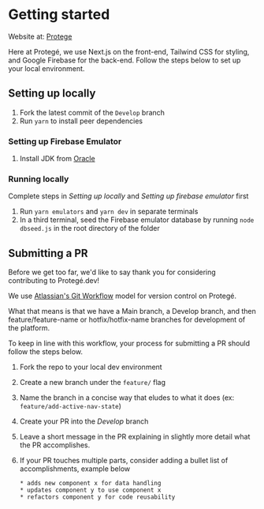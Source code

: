 # Getting started

Website at: [Protege](https://protege.dev)

Here at Protegé, we use Next.js on the front-end, Tailwind CSS for styling, and Google Firebase for the back-end.
Follow the steps below to set up your local environment.

## Setting up locally

1. Fork the latest commit of the `Develop` branch
2. Run `yarn` to install peer dependencies

### Setting up Firebase Emulator

1. Install JDK from [Oracle](https://www.oracle.com/java/technologies/javase-jdk15-downloads.html)

### Running locally

Complete steps in _Setting up locally_ and _Setting up firebase emulator_ first

1. Run `yarn emulators` and `yarn dev` in separate terminals
2. In a third terminal, seed the Firebase emulator database by running `node dbseed.js` in the root directory of the folder

## Submitting a PR

Before we get too far, we'd like to say thank you for considering contributing to Protegé.dev!

We use [Atlassian's Git Workflow](https://www.atlassian.com/git/tutorials/comparing-workflows) model for version control on Protegé.

What that means is that we have a Main branch, a Develop branch, and then feature/feature-name or hotfix/hotfix-name branches for development of the platform.

To keep in line with this workflow, your process for submitting a PR should follow the steps below.

1. Fork the repo to your local dev environment
2. Create a new branch under the `feature/` flag
3. Name the branch in a concise way that eludes to what it does (ex: `feature/add-active-nav-state`)
4. Create your PR into the _Develop_ branch
5. Leave a short message in the PR explaining in slightly more detail what the PR accomplishes.

6. If your PR touches multiple parts, consider adding a bullet list of accomplishments, example below

   ```
   * adds new component x for data handling
   * updates component y to use component x
   * refactors component y for code reusability
   ```
